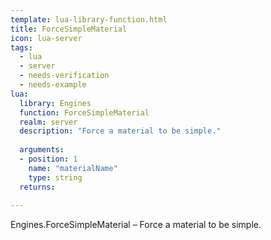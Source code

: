 ```yaml
---
template: lua-library-function.html
title: ForceSimpleMaterial
icon: lua-server
tags:
  - lua
  - server
  - needs-verification
  - needs-example
lua:
  library: Engines
  function: ForceSimpleMaterial
  realm: server
  description: "Force a material to be simple."
  
  arguments:
  - position: 1
    name: "materialName"
    type: string
  returns:
    
---
```


<div class="lua__search__keywords">
Engines.ForceSimpleMaterial &#x2013; Force a material to be simple.
</div>
